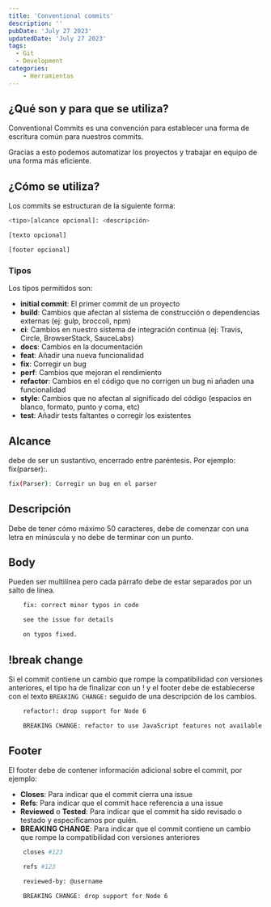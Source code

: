 ```yaml
---
title: 'Conventional commits'
description: ''
pubDate: 'July 27 2023'
updatedDate: 'July 27 2023'
tags:
  - Git
  - Development
categories:
    - Herramientas
---
```

## ¿Qué son y para que se utiliza?

Conventional Commits es una convención para establecer una forma de escritura común para nuestros commits.

Gracias a esto podemos automatizar los proyectos y trabajar en equipo de una forma más eficiente.

## ¿Cómo se utiliza?

Los commits se estructuran de la siguiente forma:

```bash
<tipo>[alcance opcional]: <descripción>

[texto opcional]

[footer opcional]

```

### Tipos

Los tipos permitidos son:

- **initial commit**: El primer commit de un proyecto
- **build**: Cambios que afectan al sistema de construcción o dependencias externas (ej: gulp, broccoli, npm)
- **ci**: Cambios en nuestro sistema de integración continua (ej: Travis, Circle, BrowserStack, SauceLabs)
- **docs**: Cambios en la documentación
- **feat**: Añadir una nueva funcionalidad
- **fix**: Corregir un bug
- **perf**: Cambios que mejoran el rendimiento
- **refactor**: Cambios en el código que no corrigen un bug ni añaden una funcionalidad
- **style**: Cambios que no afectan al significado del código (espacios en blanco, formato, punto y coma, etc)
- **test**: Añadir tests faltantes o corregir los existentes

## Alcance

debe de ser un sustantivo, encerrado entre paréntesis. Por ejemplo: fix(parser):.

```bash
fix(Parser): Corregir un bug en el parser
```

## Descripción

Debe de tener cómo máximo 50 caracteres, debe de comenzar con una letra en minúscula y no debe de terminar con un punto.

## Body

Pueden ser multilínea pero cada párrafo debe de estar separados por un salto de línea.

```bash
    fix: correct minor typos in code

    see the issue for details

    on typos fixed.
```

## !break change

Si el commit contiene un cambio que rompe la compatibilidad con versiones anteriores, el tipo ha de finalizar con un ! y el footer debe de establecerse con el texto `BREAKING CHANGE:` seguido de una descripción de los cambios.

```bash
    refactor!: drop support for Node 6

    BREAKING CHANGE: refactor to use JavaScript features not available in Node 6.
```

## Footer

El footer debe de contener información adicional sobre el commit, por ejemplo:

- **Closes**: Para indicar que el commit cierra una issue
- **Refs**: Para indicar que el commit hace referencia a una issue
- **Reviewed** o **Tested**: Para indicar que el commit ha sido revisado o testado y especificamos por quién.
- **BREAKING CHANGE**: Para indicar que el commit contiene un cambio que rompe la compatibilidad con versiones anteriores

```bash
    closes #123

    refs #123

    reviewed-by: @username

    BREAKING CHANGE: drop support for Node 6
```
